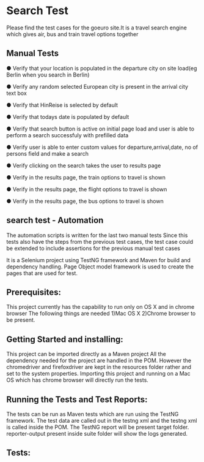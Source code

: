 # Search Test
Please find the test cases for the goeuro site.It is a travel search engine which gives air, bus and train travel options together

## Manual Tests

● Verify that your location is populated in the departure city on site load(eg Berlin when you search in Berlin)

● Verify any random selected European city is present in the arrival city text box

● Verify that HinReise is selected by default

● Verify that todays date is populated by default

● Verify that search button is active on initial page load and user is able to perform a search successfuly with prefilled data

● Verify user is able to enter custom values for departure,arrival,date, no of persons field and make a search

● Verify clicking on the search takes the user to results page 

● Verify in the results page, the train options to travel is shown

● Verify in the results page, the flight options to travel is shown

● Verify in the results page, the bus options to travel is shown


## search test - Automation
The automation scripts is written for the last two manual tests
Since this tests also have the steps from the previous test cases, the test case could be extended to include assertions 
for the previous manual test cases

It is a Selenium project using TestNG framework and Maven for build and dependency handling. 
Page Object model framework is used to create the pages that are used for test.

## Prerequisites:

This project currently has the capability to run only on OS X and in chrome browser 
The following things are needed 1)Mac OS X 2)Chrome browser to be present.

## Getting Started and installing:

This project can be imported directly as a Maven project All the dependency needed for the project are handled in the POM. 
However the chromedriver and firefoxdriver are kept in the resources folder rather and set to the system properties.
Importing this project and running on a Mac OS which has chrome browser will directly run the tests.

## Running the Tests and Test Reports:

The tests can be run as Maven tests which are run using the TestNG framework.
The test data are called out in the testng xml and the testng xml is called inside the POM.
The TestNG report will be present target folder. reporter-output present inside suite folder will show the logs generated.

## Tests:


